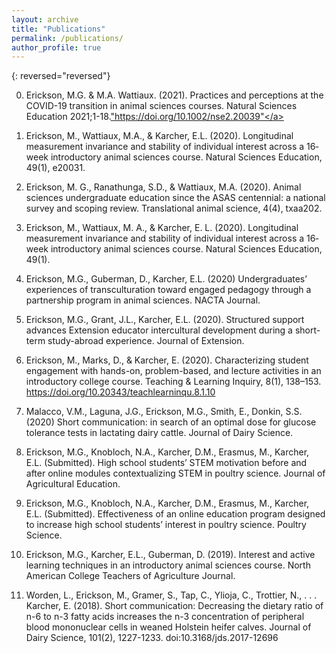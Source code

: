 ```yaml
---
layout: archive
title: "Publications"
permalink: /publications/
author_profile: true
---
```



{: reversed="reversed"}

0. Erickson, M.G. & M.A. Wattiaux. (2021). Practices and perceptions at the COVID-19 transition in animal sciences courses. Natural Sciences Education 2021;1-18.<a href="https://doi.org/10.1002/nse2.20039">"https://doi.org/10.1002/nse2.20039"</a>


0. Erickson, M., Wattiaux, M.A., & Karcher, E.L. (2020). Longitudinal measurement invariance and stability of individual interest across a 16‐week introductory animal sciences course. Natural Sciences Education, 49(1), e20031.  <a href="https://doi.org/10.1002/nse2.20031"></a>

0. Erickson, M. G., Ranathunga, S.D., & Wattiaux, M.A. (2020). Animal sciences undergraduate education since the ASAS centennial: a national survey and scoping review. Translational animal science, 4(4), txaa202.   <a href="https://doi.org/10.1093/tas/txaa202"></a>

0. Erickson, M., Wattiaux, M. A., & Karcher, E. L. (2020). Longitudinal measurement invariance and stability of individual interest across a 16‐week introductory animal sciences course. Natural Sciences Education, 49(1).   <a href="https://doi.org/10.1002/nse2.20031"></a>

0. Erickson, M.G., Guberman, D., Karcher, E.L. (2020) Undergraduates’ experiences of transculturation toward engaged pedagogy through a partnership program in animal sciences. NACTA Journal.

0. Erickson, M.G., Grant, J.L., Karcher, E.L. (2020). Structured support advances Extension educator intercultural development during a short-term study-abroad experience. Journal of Extension.

0. Erickson, M., Marks, D., & Karcher, E. (2020). Characterizing student engagement with hands-on, problem-based, and lecture activities in an introductory college course. Teaching & Learning Inquiry, 8(1), 138–153. https://doi.org/10.20343/teachlearninqu.8.1.10 

0. Malacco, V.M., Laguna, J.G., Erickson, M.G., Smith, E., Donkin, S.S. (2020) Short communication:  in search of an optimal dose for glucose tolerance tests in lactating dairy cattle. Journal of Dairy Science.

0. Erickson, M.G., Knobloch, N.A., Karcher, D.M., Erasmus, M., Karcher, E.L. (Submitted). High school students’ STEM motivation before and after online modules contextualizing STEM in poultry science. Journal of Agricultural Education. 

0. Erickson, M.G., Knobloch, N.A., Karcher, D.M., Erasmus, M., Karcher, E.L. (Submitted). Effectiveness of an online education program designed to increase high school students’ interest in poultry science. Poultry Science.

0. Erickson, M.G., Karcher, E.L., Guberman, D. (2019). Interest and active learning techniques in an introductory animal sciences course. North American College Teachers of Agriculture Journal. 

0. Worden, L., Erickson, M., Gramer, S., Tap, C., Ylioja, C., Trottier, N., . . . Karcher, E. (2018). Short communication: Decreasing the dietary ratio of n-6 to n-3 fatty acids increases the n-3 concentration of peripheral blood mononuclear cells in weaned Holstein heifer calves. Journal of Dairy Science, 101(2), 1227-1233. doi:10.3168/jds.2017-12696

